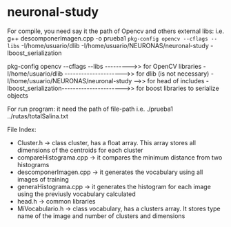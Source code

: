# neuronal-study
For compile, you need say it the path of Opencv and others external libs:
 i.e. g++ descomponerImagen.cpp -o prueba1 `pkg-config opencv --cflags --libs` -I/home/usuario/dlib -I/home/usuario/NEURONAS/neuronal-study -lboost_serialization

 pkg-config opencv --cflags --libs --------->> for OpenCV libraries
 -I/home/usuario/dlib  --------------------->> for dlib (is not necessary)
 -I/home/usuario/NEURONAS/neuronal-study  -->> for head of includes
 -lboost_serialization---------------------->> for boost libraries to serialize objects


For run program:
 it need the path of file-path
 i.e. ./prueba1 ../rutas/totalSalina.txt

File Index:
 - Cluster.h 			 -> class cluster, has a float array. This array stores all dimensions of the centroids for each cluster
 - compareHistograma.cpp -> it compares the minimum distance from two histograms
 - descomponerImagen.cpp -> it generates the vocabulary using all images of training
 - generaHistograma.cpp  -> it generates the histogram for each image using the previusly vocabulary calculated
 - head.h 				 -> common libraries
 - MiVocabulario.h 		 -> class vocabulary, has a clusters array. It stores type name of the image and number of clusters and 						   dimensions